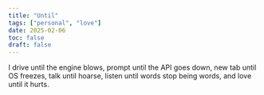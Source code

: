 ```yaml
---
title: "Until"
tags: ["personal", "love"]
date: 2025-02-06
toc: false
draft: false
--- 
```


I drive until the engine blows, prompt until the API goes down, new tab until OS freezes, talk until hoarse, listen until words stop being words, and love until it hurts. 

